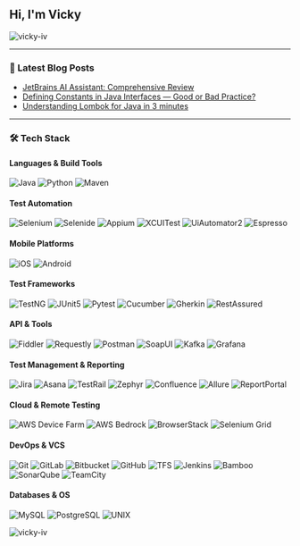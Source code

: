 ## Hi, I'm Vicky

<p><img align="center" src="https://github-readme-stats.vercel.app/api?username=vicky-iv&show_icons=true&hide=stars&locale=en&title_color=291971&border_radius=15&icon_color=9a84ff&rank_icon=percentile" alt="vicky-iv" /></p>

<!--
<p><img align="center" src="https://github-readme-stats.vercel.app/api/top-langs?username=vicky-iv&show_icons=true&locale=en&title_color=291971&border_radius=15&hide=php&layout=compact" alt="vicky-iv" /></p>
-->

---

### 📝 Latest Blog Posts 
- [JetBrains AI Assistant: Comprehensive Review](https://vicky-ivanova.medium.com/jetbrains-ai-assistant-comprehensive-review-e87602e74ea6?source=rss-af3bdcb2a46e------2) 
- [Defining Constants in Java Interfaces — Good or Bad Practice?](https://medium.com/@vicky-ivanova/defining-constants-in-java-interfaces-good-or-bad-practice-e0fecbcd2878) 
- [Understanding Lombok for Java in 3 minutes](https://medium.com/@vicky-ivanova/understanding-lombok-for-java-in-3-minutes-80cc56146a29) 

---

### 🛠️ Tech Stack

#### Languages & Build Tools
![Java](https://img.shields.io/badge/Java-f5c4a5?style=for-the-badge&logo=openjdk&logoColor=9b3d1a)
![Python](https://img.shields.io/badge/Python-d6ecf5?style=for-the-badge&logo=python&logoColor=3776AB)
![Maven](https://img.shields.io/badge/Maven-f4c2c2?style=for-the-badge&logo=apachemaven&logoColor=9c2626)

#### Test Automation
![Selenium](https://img.shields.io/badge/Selenium-c5e8c8?style=for-the-badge&logo=selenium&logoColor=3d7d40)
![Selenide](https://img.shields.io/badge/Selenide-b8d8f0?style=for-the-badge&logo=selenide&logoColor=2f5f8f)
![Appium](https://img.shields.io/badge/Appium-e6ccf5?style=for-the-badge&logo=appium&logoColor=732d91)
![XCUITest](https://img.shields.io/badge/XCUITest-f2d9f2?style=for-the-badge&logo=apple&logoColor=5a5a5a)
![UiAutomator2](https://img.shields.io/badge/UiAutomator2-d1f0d1?style=for-the-badge&logo=android&logoColor=3a9d3d)
![Espresso](https://img.shields.io/badge/Espresso-f9e0b5?style=for-the-badge&logo=android&logoColor=5c8f4f)

#### Mobile Platforms
![iOS](https://img.shields.io/badge/iOS-e6e6fa?style=for-the-badge&logo=apple&logoColor=5a5a5a)
![Android](https://img.shields.io/badge/Android-d9f2d9?style=for-the-badge&logo=android&logoColor=3a9d3d)

#### Test Frameworks
![TestNG](https://img.shields.io/badge/TestNG-f7d9c4?style=for-the-badge&logo=testng&logoColor=c45a2e)
![JUnit5](https://img.shields.io/badge/JUnit%205-cbe2c5?style=for-the-badge&logo=junit5&logoColor=3a5a40)
![Pytest](https://img.shields.io/badge/Pytest-d6ecf5?style=for-the-badge&logo=pytest&logoColor=0a9edc)
![Cucumber](https://img.shields.io/badge/Cucumber-d0eac6?style=for-the-badge&logo=cucumber&logoColor=3c8031)
![Gherkin](https://img.shields.io/badge/Gherkin-f4e1d2?style=for-the-badge&logo=gherkin&logoColor=6a4e42)
![RestAssured](https://img.shields.io/badge/RestAssured-cbe2c5?style=for-the-badge&logo=java&logoColor=0a7c2f)

#### API & Tools
![Fiddler](https://img.shields.io/badge/Fiddler-fce6cc?style=for-the-badge&logo=fiddler&logoColor=5c8a3c)
![Requestly](https://img.shields.io/badge/Requestly-f4d9e7?style=for-the-badge&logo=requestly&logoColor=cc2f7a)
![Postman](https://img.shields.io/badge/Postman-f7d9c4?style=for-the-badge&logo=postman&logoColor=FF6C37)
![SoapUI](https://img.shields.io/badge/SoapUI-d9f2f0?style=for-the-badge&logo=soapui&logoColor=009688)
![Kafka](https://img.shields.io/badge/Kafka-e6e6e6?style=for-the-badge&logo=apachekafka&logoColor=231F20)
![Grafana](https://img.shields.io/badge/Grafana-fce6cc?style=for-the-badge&logo=grafana&logoColor=F46800)

#### Test Management & Reporting
![Jira](https://img.shields.io/badge/Jira-d6ecf5?style=for-the-badge&logo=jira&logoColor=0052CC)
![Asana](https://img.shields.io/badge/Asana-fce6cc?style=for-the-badge&logo=asana&logoColor=fc636b)
![TestRail](https://img.shields.io/badge/TestRail-ded6f5?style=for-the-badge&logo=testrail&logoColor=4a3d9d)
![Zephyr](https://img.shields.io/badge/Zephyr-e5f2d9?style=for-the-badge&logo=zephyr&logoColor=4f772d)
![Confluence](https://img.shields.io/badge/Confluence-d7e5f0?style=for-the-badge&logo=confluence&logoColor=172B4D)
![Allure](https://img.shields.io/badge/Allure-fce6e6?style=for-the-badge&logo=allure&logoColor=ff4081)
![ReportPortal](https://img.shields.io/badge/ReportPortal-e6e6fa?style=for-the-badge&logo=reportportal&logoColor=5e35b1)

#### Cloud & Remote Testing
![AWS Device Farm](https://img.shields.io/badge/AWS%20Device%20Farm-f7e7d7?style=for-the-badge&logo=amazonaws&logoColor=FF9900)
![AWS Bedrock](https://img.shields.io/badge/AWS%20Bedrock-f0e5d9?style=for-the-badge&logo=amazonaws&logoColor=FF9900)
![BrowserStack](https://img.shields.io/badge/BrowserStack-fce6cc?style=for-the-badge&logo=browserstack&logoColor=eb5424)
![Selenium Grid](https://img.shields.io/badge/Selenium%20Grid-d0f0d0?style=for-the-badge&logo=selenium&logoColor=3d7d40)

#### DevOps & VCS
![Git](https://img.shields.io/badge/Git-f4c2c2?style=for-the-badge&logo=git&logoColor=F05032)
![GitLab](https://img.shields.io/badge/GitLab-fce6cc?style=for-the-badge&logo=gitlab&logoColor=fc6d26)
![Bitbucket](https://img.shields.io/badge/Bitbucket-d6ecf5?style=for-the-badge&logo=bitbucket&logoColor=0052CC)
![GitHub](https://img.shields.io/badge/GitHub-e6e6e6?style=for-the-badge&logo=github&logoColor=181717)
![TFS](https://img.shields.io/badge/TFS-ded6f5?style=for-the-badge&logo=azuredevops&logoColor=0078D7)
![Jenkins](https://img.shields.io/badge/Jenkins-f4c2c2?style=for-the-badge&logo=jenkins&logoColor=D24939)
![Bamboo](https://img.shields.io/badge/Bamboo-d7e5f0?style=for-the-badge&logo=bamboo&logoColor=0052CC)
![SonarQube](https://img.shields.io/badge/SonarQube-d0f0f8?style=for-the-badge&logo=sonarqube&logoColor=4E9BCD)
![TeamCity](https://img.shields.io/badge/TeamCity-e6d9f7?style=for-the-badge&logo=teamcity&logoColor=2f2f8f)

#### Databases & OS
![MySQL](https://img.shields.io/badge/MySQL-d6ecf5?style=for-the-badge&logo=mysql&logoColor=00618a)
![PostgreSQL](https://img.shields.io/badge/PostgreSQL-d7e5f0?style=for-the-badge&logo=postgresql&logoColor=336791)
![UNIX](https://img.shields.io/badge/UNIX-e6e6fa?style=for-the-badge&logo=linux&logoColor=000000)


<p align="left"> <img src="https://komarev.com/ghpvc/?username=vicky-iv&label=Profile%20views&color=9a84ff&style=plastic" alt="vicky-iv" /> </p>
